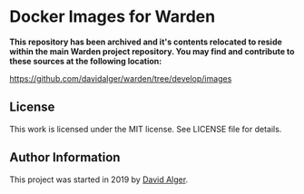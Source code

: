 # Docker Images for Warden

**This repository has been archived and it's contents relocated to reside within the main Warden project repository. You may find and contribute to these sources at the following location:**

https://github.com/davidalger/warden/tree/develop/images

## License

This work is licensed under the MIT license. See LICENSE file for details.

## Author Information

This project was started in 2019 by [David Alger](https://davidalger.com/).

